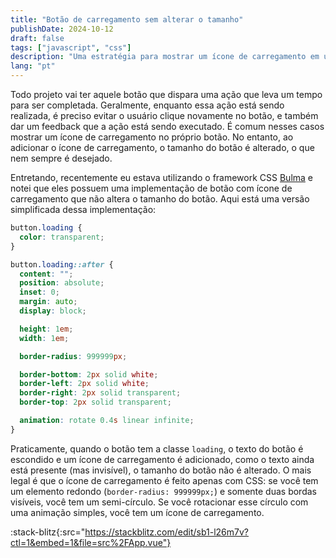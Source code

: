 ```yaml
---
title: "Botão de carregamento sem alterar o tamanho"
publishDate: 2024-10-12
draft: false
tags: ["javascript", "css"]
description: "Uma estratégia para mostrar um ícone de carregamento em um botão sem modificar o seu tamanho"
lang: "pt"
---
```


Todo projeto vai ter aquele botão que dispara uma ação que leva um tempo para ser completada. Geralmente, enquanto essa ação está sendo realizada, é preciso evitar o usuário clique novamente no botão, e também dar um feedback que a ação está sendo executado. É comum nesses casos mostrar um ícone de carregamento no próprio botão. No entanto, ao adicionar o ícone de carregamento, o tamanho do botão é alterado, o que nem sempre é desejado.

Entretando, recentemente eu estava utilizando o framework CSS [Bulma](https://bulma.io/) e notei que eles possuem uma implementação de botão com ícone de carregamento que não altera o tamanho do botão. Aqui está uma versão simplificada dessa implementação:

```css
button.loading {
  color: transparent;
}

button.loading::after {
  content: "";
  position: absolute;
  inset: 0;
  margin: auto;
  display: block;

  height: 1em;
  width: 1em;

  border-radius: 999999px;

  border-bottom: 2px solid white;
  border-left: 2px solid white;
  border-right: 2px solid transparent;
  border-top: 2px solid transparent;

  animation: rotate 0.4s linear infinite;
}
```

Praticamente, quando o botão tem a classe `loading`, o texto do botão é escondido e um ícone de carregamento é adicionado, como o texto ainda está presente (mas invisível), o tamanho do botão não é alterado. O mais legal é que o ícone de carregamento é feito apenas com CSS: se você tem um elemento redondo (`border-radius: 999999px;`) e somente duas bordas visíveis, você tem um semi-círculo. Se você rotacionar esse círculo com uma animação simples, você tem um ícone de carregamento.

:stack-blitz{:src="https://stackblitz.com/edit/sb1-l26m7v?ctl=1&embed=1&file=src%2FApp.vue"}

